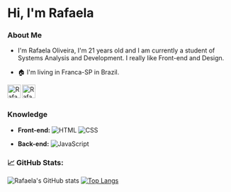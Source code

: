 Hi, I'm Rafaela 
==================

### About Me

- I'm Rafaela Oliveira, I'm 21 years old and I am currently a student of Systems Analysis and Development. I really like Front-end and Design.

- 🏠 I'm living in Franca-SP in Brazil. 

<a href="https://www.facebook.com/rafaela.oliveira.9235/">
  <img align="left" alt="Rafaela Oliveira | Facebook" width="30px" height = "30px" src="https://i1.wp.com/www.telesintese.com.br/wp-content/uploads/2016/09/facebook-flat-vector-logo-400x400.png?fit=400%2C400&ssl=1" />
</a>
<a href="https://www.instagram.com/Rafachu1/">
  <img align="left" alt="Rafaela Oliveira | Instagram" width="30px" height = "30px" src="https://www.itabirito.mg.leg.br/imagens/insta.png/image" />
</a>
<br><br>

### Knowledge

- <b>Front-end:</b> 
![HTML](https://camo.githubusercontent.com/cfdb48c5b546d4e05cc4b44bef33280591c4df29a5b75418bce9f45ad6f9253f/68747470733a2f2f696d672e736869656c64732e696f2f62616467652f2d48544d4c352d4533344632363f7374796c653d666c61742d737175617265266c6f676f3d68746d6c35266c6f676f436f6c6f723d666666666666)
![CSS](https://camo.githubusercontent.com/2435c2a64789b8a71c701a1a593b4a6e6869789bfb0626e515dc2a6b6dffa6c5/68747470733a2f2f696d672e736869656c64732e696f2f62616467652f2d435353332d3135373242363f7374796c653d666c61742d737175617265266c6f676f3d63737333)

- <b>Back-end:</b> 
![JavaScript](https://camo.githubusercontent.com/621c38293a70f2ef1aff6cf0bb6b37058c4377b4a5c2bd3f53ceea28cc32957c/68747470733a2f2f696d672e736869656c64732e696f2f62616467652f2d4a6176615363726970742d4637444631453f7374796c653d666c61742d737175617265266c6f676f3d6a617661736372697074266c6f676f436f6c6f723d30303030303026636f6c6f723d464643453541)


### 📈 GitHub Stats:

![Rafaela's GitHub stats](https://github-readme-stats.vercel.app/api?username=RafaelaOliveira21&show_icons=true&theme=radical&hide_border=true&include_all_commits=true)
[![Top Langs](https://github-readme-stats.vercel.app/api/top-langs/?username=RafaelaOliveira21&layout=compact&theme=radical&hide_border=true)](https://github.com/anuraghazra/github-readme-stats)
